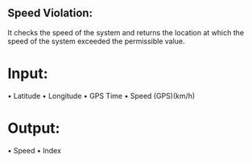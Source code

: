 ## Speed Violation: 
It checks the speed of the system and returns the location at which the speed
of the system exceeded the permissible value.

 # Input:
• Latitude
• Longitude
• GPS Time
• Speed (GPS)(km/h)

 # Output:
• Speed
• Index

